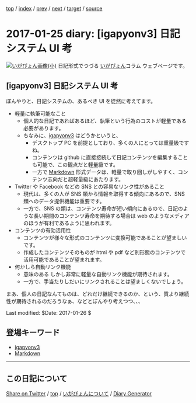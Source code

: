 [top](https://igapyon.github.io/diary/) 
 / [index](https://igapyon.github.io/diary/2017/index.html) 
 / [prev](https://igapyon.github.io/diary/2017/ig170124.html) 
 / [next](https://igapyon.github.io/diary/2017/ig170126.html) 
 / [target](https://igapyon.github.io/diary/2017/ig170125.html) 
 / [source](https://github.com/igapyon/diary/blob/gh-pages/2017/ig170125.html.src.md) 

2017-01-25 diary: [igapyonv3] 日記システム UI 考
=====================================================================================================
[![いがぴょん画像(小)](https://igapyon.github.io/diary/images/iga200306s.jpg "いがぴょん")](https://igapyon.github.io/diary/memo/memoigapyon.html) 日記形式でつづる [いがぴょん](https://igapyon.github.io/diary/memo/memoigapyon.html)コラム ウェブページです。

## [igapyonv3] 日記システム UI 考

ぼんやりと、日記システムの、あるべき UI を徒然に考えてます。

* 軽量に執筆可能なこと
  * 個人的な日記であればあるほど、執筆という行為のコストが軽量である必要があります。
  * ちなみに、[igapyonv3](../keyword/igapyonv3.html) はどうかというと、
    * デスクトップ PC を前提としており、多くの人にとっては重量級ですね。
    * コンテンツは github に直接接続して日記コンテンツを編集することも可能で、この観点だと軽量級です。
    * 一方で [Markdown](../keyword/markdown.html) 形式データは、軽量で取り回しがしやすく、コンテンツ志向だと超軽量級にあたります。
* Twitter や Facebook などの SNS との容易なリンク性があること
  * 現代は、多くの人が SNS 類から情報を取得する傾向にあるので、SNS 類へのデータ提供機能は重要です。
  * 一方で、SNS の類は、コンテンツ寿命が短い傾向にあるので、日記のような長い期間のコンテンツ寿命を期待する場合は web のようなメディアのほうが有利であるように思われます。
* コンテンツの有効活用性
  * コンテンツが様々な形式のコンテンツに変換可能であることが望ましいです。
  * 作成したコンテンツそのものが html や pdf など別形態のコンテンツで活用可能であることが望まれます。
* 何かしら自動リンク機能
  * 意味のある しかし非常に軽量な自動リンク機能が期待されます。
  * 一方で、手当たりしだいにリンクされることは望ましくないでしょう。

まあ、個人の日記なんてものは、どれだけ継続できるのか、という、質より継続性が期待されるのだろうなぁ、などとぼんやり考えつつ、、、

Last modified: $Date: 2017-01-26 $

## 登場キーワード

* [igapyonv3](../keyword/igapyonv3.html)
* [Markdown](../keyword/markdown.html)

----------------------------------------------------------------------------------------------------

## この日記について

[Share on Twitter](https://twitter.com/intent/tweet?hashtags=igapyon%2Cdiary%2C%E3%81%84%E3%81%8C%E3%81%B4%E3%82%87%E3%82%93%2Cigapyonv3%2CMarkdown&text=%5Bigapyonv3%5D+%E6%97%A5%E8%A8%98%E3%82%B7%E3%82%B9%E3%83%86%E3%83%A0+UI+%E8%80%83&url=https%3A%2F%2Figapyon.github.io%2Fdiary%2F2017%2Fig170125.html) / [top](https://igapyon.github.io/diary/) / [いがぴょんについて](https://igapyon.github.io/diary/memo/memoigapyon.html) / [Diary Generator](https://github.com/igapyon/igapyonv3)
